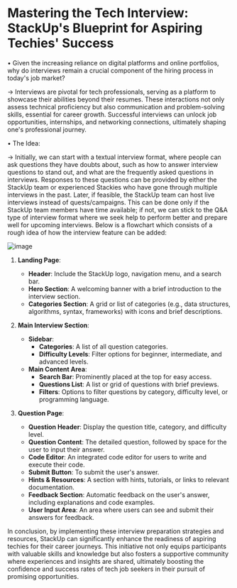 
# Mastering the Tech Interview: StackUp's Blueprint for Aspiring Techies' Success

•	Given the increasing reliance on digital platforms and online portfolios, why do interviews remain a crucial component of the hiring process in today's job market?

->	Interviews are pivotal for tech professionals, serving as a platform to showcase their abilities beyond their resumes. These interactions not only assess technical proficiency but also communication and problem-solving skills, essential for career growth. Successful interviews can unlock job opportunities, internships, and networking connections, ultimately shaping one's professional journey.

•	The Idea:

->	Initially, we can start with a textual interview format, where people can ask questions they have doubts about, such as how to answer interview questions to stand out, and what are the frequently asked questions in interviews. Responses to these questions can be provided by either the StackUp team or experienced Stackies who have gone through multiple interviews in the past. Later, if feasible, the StackUp team can host live interviews instead of quests/campaigns. This can be done only if the StackUp team members have time available; if not, we can stick to the Q&A type of interview format where we seek help to perform better and prepare well for upcoming interviews.
Below is a flowchart which consists of a rough idea of how the interview feature can be added: 

![image](https://github.com/user-attachments/assets/480ecdd3-6397-4222-8e68-d222173dfccc)
1. **Landing Page**:
    - **Header**: Include the StackUp logo, navigation menu, and a search bar.
    - **Hero Section**: A welcoming banner with a brief introduction to the interview section.
    - **Categories Section**: A grid or list of categories (e.g., data structures, algorithms, syntax, frameworks) with icons and brief descriptions.


2. **Main Interview Section**:
    - **Sidebar**:
        - **Categories**: A list of all question categories.
        - **Difficulty Levels**: Filter options for beginner, intermediate, and advanced levels.
    - **Main Content Area**:
        - **Search Bar**: Prominently placed at the top for easy access.
        - **Questions List**: A list or grid of questions with brief previews.
        - **Filters**: Options to filter questions by category, difficulty level, or programming language.

3. **Question Page**:
    - **Question Header**: Display the question title, category, and difficulty level.
    - **Question Content**: The detailed question, followed by space for the user to input their answer.
    - **Code Editor**: An integrated code editor for users to write and execute their code.
    - **Submit Button**: To submit the user's answer.
    - **Hints & Resources**: A section with hints, tutorials, or links to relevant documentation.
    - **Feedback Section**: Automatic feedback on the user's answer, including explanations and code examples.
    - **User Input Area**: An area where users can see and submit their answers for feedback.
      
In conclusion, by implementing these interview preparation strategies and resources, StackUp can significantly enhance the readiness of aspiring techies for their career journeys. This initiative not only equips participants with valuable skills and knowledge but also fosters a supportive community where experiences and insights are shared, ultimately boosting the confidence and success rates of tech job seekers in their pursuit of promising opportunities.

